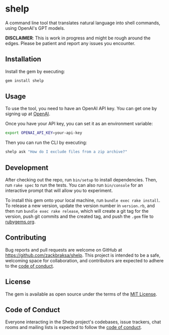 # shelp

A command line tool that translates natural language into shell commands, using OpenAI's GPT models.

**DISCLAIMER**: This is work in progress and might be rough around the edges. Please be patient and report any issues you encounter.

## Installation

Install the gem by executing:

```bash
gem install shelp
```

## Usage

To use the tool, you need to have an OpenAI API key. You can get one by signing up at [OpenAI](https://platform.openai.com/signup).

Once you have your API key, you can set it as an environment variable:

```bash
export OPENAI_API_KEY=your-api-key
```

Then you can run the CLI by executing:

```bash
shelp ask "How do I exclude files from a zip archive?"
```

## Development

After checking out the repo, run `bin/setup` to install dependencies. Then, run `rake spec` to run the tests. You can also run `bin/console` for an interactive prompt that will allow you to experiment.

To install this gem onto your local machine, run `bundle exec rake install`. To release a new version, update the version number in `version.rb`, and then run `bundle exec rake release`, which will create a git tag for the version, push git commits and the created tag, and push the `.gem` file to [rubygems.org](https://rubygems.org).

## Contributing

Bug reports and pull requests are welcome on GitHub at <https://github.com/zackbraksa/shelp>. This project is intended to be a safe, welcoming space for collaboration, and contributors are expected to adhere to the [code of conduct](https://github.com/zackbraksa/shelp/blob/main/CODE_OF_CONDUCT.md).

## License

The gem is available as open source under the terms of the [MIT License](https://opensource.org/licenses/MIT).

## Code of Conduct

Everyone interacting in the Shelp project's codebases, issue trackers, chat rooms and mailing lists is expected to follow the [code of conduct](https://github.com/zackbraksa/shelp/blob/main/CODE_OF_CONDUCT.md).
